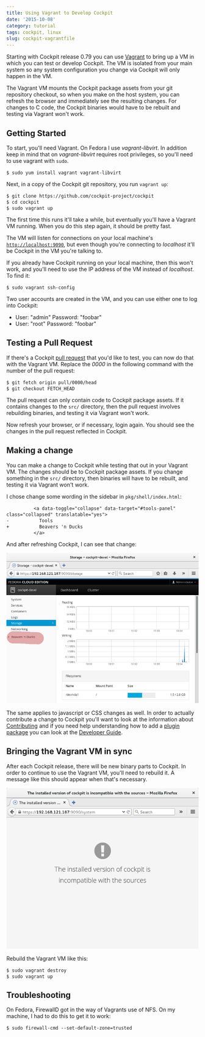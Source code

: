 ```yaml
---
title: Using Vagrant to Develop Cockpit
date: '2015-10-08'
category: tutorial
tags: cockpit, linux
slug: cockpit-vagrantfile
---
```


Starting with Cockpit release 0.79 you can use [Vagrant](https://www.vagrantup.com/) to bring up a VM in which
you can test or develop Cockpit. The VM is isolated from your main system so any system configuration
you change via Cockpit will only happen in the VM.

The Vagrant VM mounts the Cockpit package assets from your git repository checkout, so when you make on the
host system, you can refresh the browser and immediately see the resulting changes. For changes to
C code, the Cockpit binaries would have to be rebuilt and testing via Vagrant won't work.


## Getting Started

To start, you'll need Vagrant. On Fedora I use *vagrant-libvirt*. In addition keep in mind that on
*vagrant-libvirt* requires root privileges, so you'll need to use vagrant with `sudo`.

```text
$ sudo yum install vagrant vagrant-libvirt
```

Next, in a copy of the Cockpit git repository, you run `vagrant up`:


```text
$ git clone https://github.com/cockpit-project/cockpit
$ cd cockpit
$ sudo vagrant up
```

The first time this runs it'll take a while, but eventually you'll have a Vagrant VM running. When you
do this step again, it should be pretty fast.

The VM will
listen for connections on your local machine's [`http://localhost:9090`](http://localhost:9090), but
even though you're connecting to *localhost* it'll be Cockpit in the VM you're talking to.

If you already have Cockpit running on your local machine, then this won't work, and you'll need to
use the IP address of the VM instead of *localhost*. To find it:

```text
$ sudo vagrant ssh-config
```

Two user accounts are created in the VM, and you can use either one to log into Cockpit:

 * User: "admin" Password: "foobar"
 * User: "root" Password: "foobar"


## Testing a Pull Request

If there's a Cockpit [pull request](https://github.com/cockpit-project/cockpit/pulls) that you'd like to
test, you can now do that with the Vagrant VM.  Replace the *0000* in the following command with the
number of the pull request:

```text
$ git fetch origin pull/0000/head
$ git checkout FETCH_HEAD
```

The pull request can only contain code to Cockpit package assets. If it contains changes to the `src/`
directory, then the pull request involves rebuilding binaries, and testing it via Vagrant won't work.

Now refresh your browser, or if necessary, login again. You should see the changes in the pull request
reflected in Cockpit.


## Making a change

You can make a change to Cockpit while testing that out in your Vagrant VM. The changes should be
to Cockpit package assets. If you change something in the `src/` directory, then binaries will have
to be rebuilt, and testing it via Vagrant won't work.

I chose change some wording in the sidebar in `pkg/shell/index.html`:

```text
          <a data-toggle="collapse" data-target="#tools-panel" class="collapsed" translatable="yes">
-           Tools
+           Beavers 'n Ducks
          </a>
```

And after refreshing Cockpit, I can see that change:

![Showing the change made](/images/vagrant-change.png)

The same applies to javascript or CSS changes as well. In order to actually contribute a change to Cockpit
you'll want to look at the information about
[Contributing](https://github.com/cockpit-project/cockpit/wiki/Contributing) and if you need help
understanding how to add a
[plugin package](http://cockpit-project.org/blog/creating-plugins-for-the-cockpit-user-interface.html)
you can look at the [Developer Guide](http://cockpit-project.org/guide/latest/development.html).


## Bringing the Vagrant VM in sync

After each Cockpit release, there will be new binary parts to Cockpit. In order to continue to use the
Vagrant VM, you'll need to rebuild it. A message like this should appear when that's necessary.

![Cockpit is incompatible with sources](/images/cockpit-incompatible-sources.png)

Rebuild the Vagrant VM like this:

```text
$ sudo vagrant destroy
$ sudo vagrant up
```

## Troubleshooting

On Fedora, FirewallD got in the way of Vagrants use of NFS. On my machine, I had to do this
to get it to work:

```text
$ sudo firewall-cmd --set-default-zone=trusted
